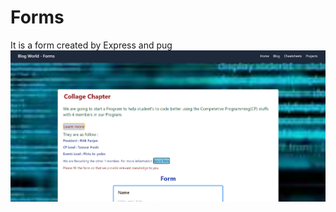 # Forms
It is a form created by Express and pug
![alt text](http://github.com/ritikranjan12/Forms/blob/main/image1.png?raw=true)

